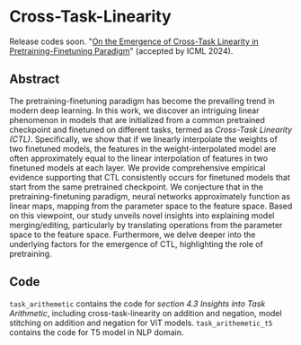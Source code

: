 # Cross-Task-Linearity
Release codes soon. 
"[On the Emergence of Cross-Task Linearity in Pretraining-Finetuning Paradigm](https://arxiv.org/abs/2402.03660)" (accepted by ICML 2024).

## Abstract
The pretraining-finetuning paradigm has become the prevailing trend in modern deep learning. In this work, we discover an intriguing linear phenomenon in models that are initialized from a common pretrained checkpoint and finetuned on different tasks, termed as *Cross-Task Linearity (CTL)*. Specifically, we show that if we linearly interpolate the weights of two finetuned models, the features in the weight-interpolated model are often approximately equal to the linear interpolation of features in two finetuned models at each layer. We provide comprehensive empirical evidence supporting that CTL consistently occurs for finetuned models that start from the same pretrained checkpoint. We conjecture that in the pretraining-finetuning paradigm, neural networks approximately function as linear maps, mapping from the parameter space to the feature space. Based on this viewpoint, our study unveils novel insights into explaining model merging/editing, particularly by translating operations from the parameter space to the feature space. Furthermore, we delve deeper into the underlying factors for the emergence of CTL, highlighting the role of pretraining.

## Code
`task_arithemetic` contains the code for *section 4.3 Insights into Task Arithmetic*, including cross-task-linearity on addition and negation, model stitching on addition and negation for ViT models. `task_arithemetic_t5` contains the code for T5 model in NLP domain.
